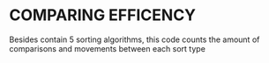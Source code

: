 # COMPARING EFFICENCY

Besides contain 5 sorting algorithms, this code counts the amount of comparisons and movements between each sort type
